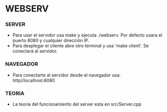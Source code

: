 # WEBSERV

### SERVER
- Para usar el servidor usa make y ejecuta ./webserv. Por defecto usara el puerto 8080 y cualquier dirección IP.
- Para desplegar el cliente abre otro terminal y usa 'make client'. Se conectará al servidor. 

### NAVEGADOR
- Para conectarte al servidor desde el navegador usa: http//localhost:8080

### TEORIA
- La teoria del funcionamiento del server esta en src/Server.cpp

